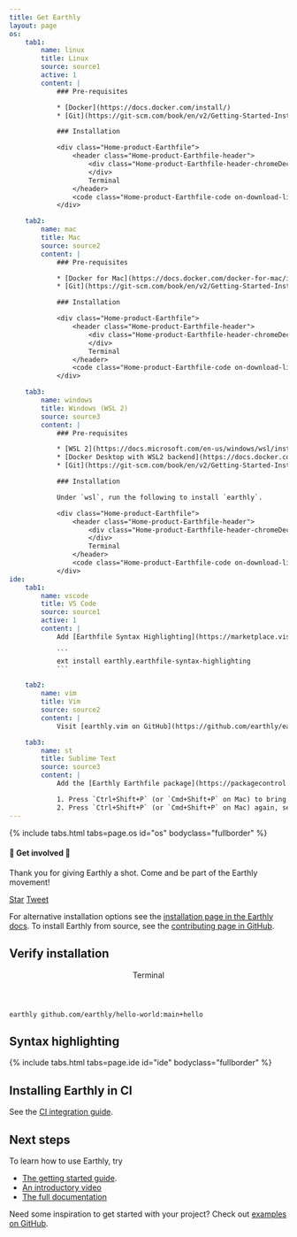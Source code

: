 ```yaml
---
title: Get Earthly
layout: page
os: 
    tab1:
        name: linux
        title: Linux
        source: source1
        active: 1
        content: |
            ### Pre-requisites

            * [Docker](https://docs.docker.com/install/)
            * [Git](https://git-scm.com/book/en/v2/Getting-Started-Installing-Git)

            ### Installation

            <div class="Home-product-Earthfile">
                <header class="Home-product-Earthfile-header">
                    <div class="Home-product-Earthfile-header-chromeDecoration">
                    </div>
                    Terminal
                </header>
                <code class="Home-product-Earthfile-code on-download-listen">sudo /bin/sh -c 'wget https://github.com/earthly/earthly/releases/latest/download/earthly-linux-amd64 -O /usr/local/bin/earthly && chmod +x /usr/local/bin/earthly && /usr/local/bin/earthly bootstrap'</code>
            </div>

    tab2:
        name: mac
        title: Mac
        source: source2
        content: |
            ### Pre-requisites

            * [Docker for Mac](https://docs.docker.com/docker-for-mac/install/)
            * [Git](https://git-scm.com/book/en/v2/Getting-Started-Installing-Git)

            ### Installation

            <div class="Home-product-Earthfile">
                <header class="Home-product-Earthfile-header">
                    <div class="Home-product-Earthfile-header-chromeDecoration">
                    </div>
                    Terminal
                </header>
                <code class="Home-product-Earthfile-code on-download-listen">brew install earthly</code>
            </div>

    tab3:
        name: windows
        title: Windows (WSL 2)
        source: source3
        content: |
            ### Pre-requisites

            * [WSL 2](https://docs.microsoft.com/en-us/windows/wsl/install-win10)
            * [Docker Desktop with WSL2 backend](https://docs.docker.com/docker-for-windows/wsl/)
            * [Git](https://git-scm.com/book/en/v2/Getting-Started-Installing-Git)

            ### Installation

            Under `wsl`, run the following to install `earthly`.

            <div class="Home-product-Earthfile">
                <header class="Home-product-Earthfile-header">
                    <div class="Home-product-Earthfile-header-chromeDecoration">
                    </div>
                    Terminal
                </header>
                <code class="Home-product-Earthfile-code on-download-listen">sudo /bin/sh -c 'wget https://github.com/earthly/earthly/releases/latest/download/earthly-linux-amd64 -O /usr/local/bin/earthly && chmod +x /usr/local/bin/earthly && /usr/local/bin/earthly bootstrap'</code>
            </div>
ide: 
    tab1:
        name: vscode
        title: VS Code
        source: source1
        active: 1
        content: |
            Add [Earthfile Syntax Highlighting](https://marketplace.visualstudio.com/items?itemName=earthly.earthfile-syntax-highlighting) to VS Code.

            ```
            ext install earthly.earthfile-syntax-highlighting
            ```

    tab2:
        name: vim
        title: Vim
        source: source2
        content: |
            Visit [earthly.vim on GitHub](https://github.com/earthly/earthly.vim) for details.

    tab3:
        name: st
        title: Sublime Text
        source: source3
        content: |
            Add the [Earthly Earthfile package](https://packagecontrol.io/packages/Earthly%20Earthfile) via Package Control:

            1. Press `Ctrl+Shift+P` (or `Cmd+Shift+P` on Mac) to bring up the Command Palette, and select **Install Package control** (if you haven't already installed Package Control).
            2. Press `Ctrl+Shift+P` (or `Cmd+Shift+P` on Mac) again, select "Package Control: Install Package" and select **Earthly Earthfile** to install.
---
```


{% include tabs.html tabs=page.os id="os" bodyclass="fullborder" %}

<p>
<div class="on-download-show-wrap">
<div class="on-download-show">
<div class="on-download-show-content">
<p class="on-download-show-content-quote">
<div markdown="1">

#### 📢 Get involved 📢

Thank you for giving Earthly a shot. Come and be part of the Earthly movement!

<!-- Twitter button code -->
<script>window.twttr = (function(d, s, id) {
  var js, fjs = d.getElementsByTagName(s)[0],
    t = window.twttr || {};
  if (d.getElementById(id)) return t;
  js = d.createElement(s);
  js.id = id;
  js.src = "https://platform.twitter.com/widgets.js";
  fjs.parentNode.insertBefore(js, fjs);

  t._e = [];
  t.ready = function(f) {
    t._e.push(f);
  };

  return t;
}(document, "script", "twitter-wjs"));</script>

<!-- Social buttons -->
<p class="get-involved-social">
<a class="github-button" href="https://github.com/earthly/earthly" data-size="large" data-show-count="true" aria-label="Star earthly/earthly on GitHub">Star</a>
<a class="twitter-share-button" href="https://twitter.com/intent/tweet?text=I%27m%20trying%20out%20%F0%9F%8C%8D%20%40EarthlyTech%2C%20a%20fully%20containerized%20build%20tool%0A%0AIt%27s%20like%20Makefile%20and%20Dockerfile%20had%20a%20baby%20%F0%9F%8D%BC%0A%0AWish%20me%20luck!%0A%0A&url=https%3A%2F%2Fearthly.dev" target="_blank" data-size="large">Tweet</a>
<!-- <a class="twitter-follow-button" href="https://twitter.com/EarthlyTech" target="_blank" data-show-count="false" data-size="large">Follow @EarthlyTech</a> -->
</p>
</div>
</p>
</div>
</div>
</div>
</p>

For alternative installation options see the [installation page in the Earthly docs](https://docs.earthly.dev/installation). To install Earthly from source, see the [contributing page in GitHub](https://github.com/earthly/earthly/blob/main/CONTRIBUTING.md).

## Verify installation

<p>
    <div class="Home-product-Earthfile">
        <header class="Home-product-Earthfile-header">
            <div class="Home-product-Earthfile-header-chromeDecoration">
            </div>
            Terminal
        </header>
        <code class="Home-product-Earthfile-code">earthly github.com/earthly/hello-world:main+hello</code>
    </div>
</p>

## Syntax highlighting

{% include tabs.html tabs=page.ide id="ide" bodyclass="fullborder" %}

## Installing Earthly in CI

See the [CI integration guide](https://docs.earthly.dev/guides/ci-integration).

## Next steps

To learn how to use Earthly, try

* [The getting started guide](https://docs.earthly.dev/guides/basics).
* [An introductory video](https://www.youtube.com/watch?v=B7Q7S2lpshw)
* [The full documentation](https://docs.earthly.dev/)

Need some inspiration to get started with your project? Check out [examples on GitHub](https://github.com/earthly/earthly/tree/main/examples).
